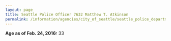 ```yaml
---
layout: page
title: Seattle Police Officer 7632 Matthew T. Atkinson
permalink: /information/agencies/city_of_seattle/seattle_police_department/copbook/7632/
---
```


**Age as of Feb. 24, 2016:** 33
